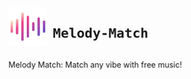 <div style="display: flex; align-items: center;">
  <img src="logo.png" alt="Melody Match Logo" style="width: 70px; height: auto; margin-right: 10px;">
  <h1><code>Melody-Match</code></h1>
</div>

Melody Match: Match any vibe with free music!
